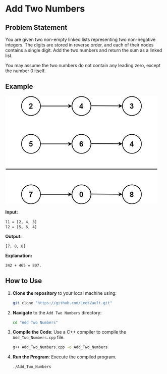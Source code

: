 # Add Two Numbers

## Problem Statement

You are given two non-empty linked lists representing two non-negative integers. The digits are stored in reverse order, and each of their nodes contains a single digit. Add the two numbers and return the sum as a linked list.

You may assume the two numbers do not contain any leading zero, except the number 0 itself.

## Example

![Question Image](../Assets/images/addtwonumber.jpg)

**Input:**
```
l1 = [2, 4, 3]
l2 = [5, 6, 4]
```
**Output:**
```
[7, 0, 8]
```
**Explanation:**
```
342 + 465 = 807.
```

## How to Use

1. **Clone the repository** to your local machine using:
   ```sh
   git clone "https://github.com/LeetVault.git"
   ```

2. **Navigate** to the `Add Two Numbers` directory:
   ```sh
   cd "Add Two Numbers"
   ```

3. **Compile the Code**: Use a C++ compiler to compile the `Add_Two_Numbers.cpp` file.
   ```sh
   g++ Add_Two_Numbers.cpp -o Add_Two_Numbers
   ```

4. **Run the Program**: Execute the compiled program.
   ```sh
   ./Add_Two_Numbers
   ```